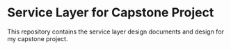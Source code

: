# Service Layer for Capstone Project

This repository contains the service layer design documents and design for my capstone project.
